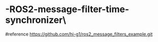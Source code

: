 # -ROS2-message-filter-time-synchronizer\

#reference
https://github.com/hi-g1/ros2_message_filters_example.git 
